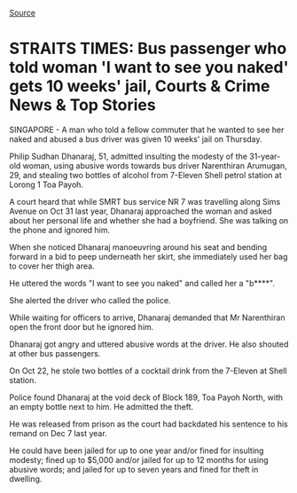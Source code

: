 [Source](https://www.straitstimes.com/singapore/courts-crime/bus-passenger-who-told-woman-i-want-to-see-you-naked-gets-10-weeks-jail "Bus passenger who told woman 'I want to see you naked' gets 10 weeks' jail, Courts & Crime News & Top Stories")

# STRAITS TIMES: Bus passenger who told woman 'I want to see you naked' gets 10 weeks' jail, Courts & Crime News & Top Stories

SINGAPORE - A man who told a fellow commuter that he wanted to see her naked and abused a bus driver was given 10 weeks' jail on Thursday.

Philip Sudhan Dhanaraj, 51, admitted insulting the modesty of the 31-year-old woman, using abusive words towards bus driver Narenthiran Arumugan, 29, and stealing two bottles of alcohol from 7-Eleven Shell petrol station at Lorong 1 Toa Payoh.

A court heard that while SMRT bus service NR 7 was travelling along Sims Avenue on Oct 31 last year, Dhanaraj approached the woman and asked about her personal life and whether she had a boyfriend. She was talking on the phone and ignored him.

When she noticed Dhanaraj manoeuvring around his seat and bending forward in a bid to peep underneath her skirt, she immediately used her bag to cover her thigh area.

He uttered the words "I want to see you naked" and called her a "b****".

She alerted the driver who called the police.

While waiting for officers to arrive, Dhanaraj demanded that Mr Narenthiran open the front door but he ignored him.

Dhanaraj got angry and uttered abusive words at the driver. He also shouted at other bus passengers.

On Oct 22, he stole two bottles of a cocktail drink from the 7-Eleven at Shell station.

Police found Dhanaraj at the void deck of Block 189, Toa Payoh North, with an empty bottle next to him. He admitted the theft.

He was released from prison as the court had backdated his sentence to his remand on Dec 7 last year.

He could have been jailed for up to one year and/or fined for insulting modesty; fined up to $5,000 and/or jailed for up to 12 months for using abusive words; and jailed for up to seven years and fined for theft in dwelling.
